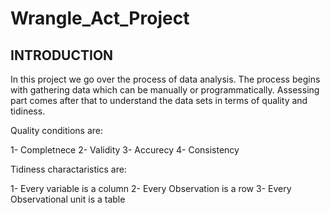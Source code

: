 # Wrangle_Act_Project

## INTRODUCTION
In this project we go over the process of data analysis. The process begins with gathering data which can be manually or programmatically. Assessing part comes after that to understand the data sets in terms of quality and tidiness.

Quality conditions are:

1- Completnece
2- Validity
3- Accurecy
4- Consistency

Tidiness charactaristics are:

1- Every variable is a column
2- Every Observation is a row
3- Every Observational unit is a table
